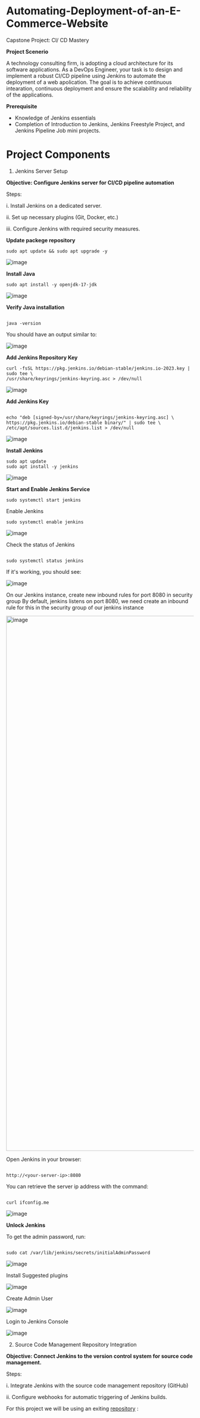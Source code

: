 # Automating-Deployment-of-an-E-Commerce-Website
Capstone Project: Cl/ CD Mastery

**Project Scenerio**

A technology consulting firm, is adopting a cloud architecture for its software applications. As a DevOps Engineer, your task is to design and implement a robust CI/CD pipeline using Jenkins to automate the deployment of a web apolication. 
The goal is to achieve continuous intearation, continuous deployment and ensure the scalability and reliability of the applications.

**Prerequisite**

- Knowledge of Jenkins essentials
- Completion of Introduction to Jenkins, Jenkins Freestyle Project, and Jenkins Pipeline Job mini projects.


# Project Components

1. Jenkins Server Setup

**Objective: Configure Jenkins server for Cl/CD pipeline automation**

Steps:

i. Install Jenkins on a dedicated server.

ii. Set up necessary plugins (Git, Docker, etc.)

iii. Configure Jenkins with required security measures.


**Update packege repository**

```
sudo apt update && sudo apt upgrade -y

```

![image](https://github.com/user-attachments/assets/bcf64edf-2e04-419c-849d-65af2ebdcda8)


**Install Java**

```
sudo apt install -y openjdk-17-jdk

```

![image](https://github.com/user-attachments/assets/3eaf0b47-267f-415b-80e1-bc1e8708620b)


**Verify Java installation**

```

java -version

```

You should have an output similar to:


![image](https://github.com/user-attachments/assets/411e1674-98d0-4cd2-bb18-f5a1255b622b)


**Add Jenkins Repository Key**

```
curl -fsSL https://pkg.jenkins.io/debian-stable/jenkins.io-2023.key | sudo tee \
/usr/share/keyrings/jenkins-keyring.asc > /dev/null

```

![image](https://github.com/user-attachments/assets/b5399c02-f52f-416e-8a46-49590be492f7)

**Add Jenkins Key**

```

echo "deb [signed-by=/usr/share/keyrings/jenkins-keyring.asc] \
https://pkg.jenkins.io/debian-stable binary/" | sudo tee \
/etc/apt/sources.list.d/jenkins.list > /dev/null

```

![image](https://github.com/user-attachments/assets/e5ffa758-b6d1-4f4a-bec5-32ed7e580158)


**Install Jenkins**

```
sudo apt update
sudo apt install -y jenkins

```

![image](https://github.com/user-attachments/assets/986c5636-3ea7-437b-9316-0bd5eaddd3fe)


**Start and Enable Jenkins Service**

```
sudo systemctl start jenkins

```

Enable Jenkins

```
sudo systemctl enable jenkins

```

![image](https://github.com/user-attachments/assets/d121f3fd-b6ce-4a03-88fd-16be7a164d2b)


Check the status of Jenkins

```

sudo systemctl status jenkins

```


If it's working, you should see:

![image](https://github.com/user-attachments/assets/30b373ca-cb7a-4c8b-9b99-bb12c4b0b4b9)


On our Jenkins instance, create new inbound rules for port 8080 in security group
By default, jenkins listens on port 8080, we need create an inbound rule for this in the security group of our jenkins instance

<img width="1438" alt="image" src="https://github.com/user-attachments/assets/0a906882-3738-41cf-bd50-7360821012e4" />


Open Jenkins in your browser:

```

http://<your-server-ip>:8080

```

You can retrieve the server ip address with the command:

```

curl ifconfig.me

```

![image](https://github.com/user-attachments/assets/c6e944b6-84b3-41ff-9e64-1675116937b9)


**Unlock Jenkins**

To get the admin password, run:

```

sudo cat /var/lib/jenkins/secrets/initialAdminPassword

```

![image](https://github.com/user-attachments/assets/95198e5b-7a74-42fb-837f-8fb241aec8db)



Install Suggested plugins

![image](https://github.com/user-attachments/assets/5f84fd80-c278-4a70-be7d-4fcb8215787e)

Create Admin User

![image](https://github.com/user-attachments/assets/40fa0de9-1a93-4f84-ab99-dc60f558b87a)

Login to Jenkins Console

![image](https://github.com/user-attachments/assets/90412701-8154-42e2-a82d-ad39d56e322e)


2. Source Code Management Repository Integration

**Objective: Connect Jenkins to the version control system for source code management.**


Steps:

i. Integrate Jenkins with the source code management repository (GitHub)

ii. Configure webhooks for automatic triggering of Jenkins builds.


For this project we will be using an exiting [repository](https://github.com/goti13/MarketPeak_Ecommerce)                    : 










